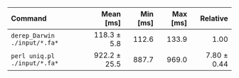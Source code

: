 | Command | Mean [ms] | Min [ms] | Max [ms] | Relative |
|:---|---:|---:|---:|---:|
| `derep_Darwin ./input/*.fa*` | 118.3 ± 5.8 | 112.6 | 133.9 | 1.00 |
| `perl uniq.pl ./input/*.fa*` | 922.2 ± 25.5 | 887.7 | 969.0 | 7.80 ± 0.44 |
